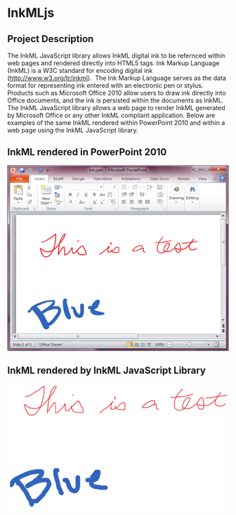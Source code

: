 # InkMLjs

## Project Description
The InkML JavaScript library allows InkML digital ink to be refernced within web pages and rendered directly into HTML5 <canvas> tags. Ink Markup Language (InkML) is a W3C standard for encoding digital ink (http://www.w3.org/tr/inkml). 
The Ink Markup Language serves as the data format for representing ink entered with an electronic pen or stylus.   Products such as Microsoft Office 2010 allow users to draw ink directly into Office documents, and the ink is persisted within the documents as InkML.   The InkML JavaScript library allows a web page to render InkML generated by Microsoft Office or any other InkML compliant application.
Below are examples of the same InkML rendered within PowerPoint 2010 and within a web page using the InkML JavaScript library.

## InkML rendered in PowerPoint 2010
![InkML rendered in PowerPoint 2010](/InkMLjs/ink.png)

## InkML rendered by InkML JavaScript Library
![InkML rendered by InkML JavaScript Library](/InkMLjs/svg.png)

